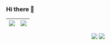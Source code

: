 ### Hi there 👋





<table>
  <thead>
    <tr>
      <th>
        <picture>
          <img src="https://github-readme-stats.vercel.app/api/top-langs/?username=kdh4646&theme=dark&layout=compact">
        </picture>        
      </th>
      <th>
      <picture>
        <img src="https://github-readme-stats.vercel.app/api?username=kdh4646&theme=dark&show_icons=true">
      </picture>      
      </th>
    </tr>
  </thead>
</table>

<div align="center">
  <picture>
    <img src="https://github-readme-stats.vercel.app/api/top-langs/?username=kdh4646&theme=dark&layout=compact">
  </picture>
  
  <picture>
    <img src="https://github-readme-stats.vercel.app/api?username=kdh4646&theme=dark&show_icons=true">
  </picture>
</div>

<!--
**kdh4646/kdh4646** is a ✨ _special_ ✨ repository because its `README.md` (this file) appears on your GitHub profile.

Here are some ideas to get you started:

- 🔭 I’m currently working on ...
- 🌱 I’m currently learning ...
- 👯 I’m looking to collaborate on ...
- 🤔 I’m looking for help with ...
- 💬 Ask me about ...
- 📫 How to reach me: ...
- 😄 Pronouns: ...
- ⚡ Fun fact: ...
-->
